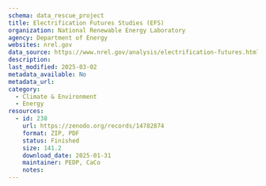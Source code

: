 ```yaml
---
schema: data_rescue_project 
title: Electrification Futures Studies (EFS)
organization: National Renewable Energy Laboratory
agency: Department of Energy
websites: nrel.gov
data_source: https://www.nrel.gov/analysis/electrification-futures.html
description: 
last_modified: 2025-03-02
metadata_available: No
metadata_url: 
category:
  - Climate & Environment 
  - Energy 
resources:
  - id: 238
    url: https://zenodo.org/records/14782874
    format: ZIP, PDF
    status: Finished
    size: 141.2
    download_date: 2025-01-31
    maintainer: PEDP, CaCo
    notes: 
---
```

